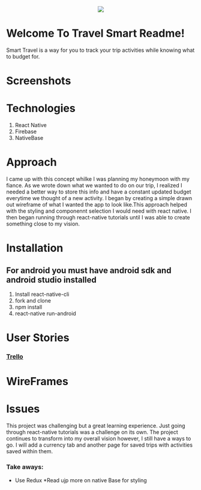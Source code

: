 <div align="center" ><img src="./screenshots_mockups/invert_logo.png"></div>

# Welcome To Travel Smart Readme!

Smart Travel is a way for you to track your trip activities while knowing what to budget for.

# Screenshots




# Technologies
1. React Native
2. Firebase
3. NativeBase

# Approach

I came up with this concept whilke I was planning my honeymoon with my fiance. As we wrote down what we wanted to do on our trip, I realized I needed a better way to store this info and have a constant updated budget everytime we thought of a new activity. I began by creating a simple drawn out wireframe of what I wanted the app to look like.This approach helped with the styling and componennt selection I would need with react native. I then began running through react-native tutorials until I was able to create something close to my vision.

# Installation
## For android you must have android sdk and android studio installed
1. Install react-native-cli
2. fork and clone
3. npm install
4. react-native run-android

# User Stories
### [Trello](https://trello.com/b/K0EE2DUI/travel-planner-app)

# WireFrames

# Issues
This project was challenging but a great learning experience. Just going through react-native tutorials was a challenge on its own. The project continues to transform into my overall vision however, I still have a ways to go. I will add a currency tab and another page for saved trips with activities saved within them.

### Take aways: 
* Use Redux
*Read ujp more on native Base for styling

